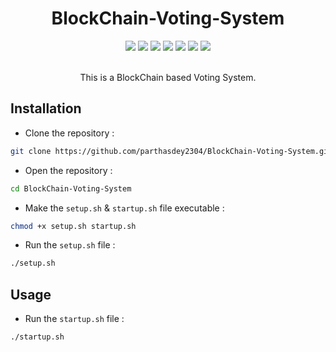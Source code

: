 <h1 align="center">BlockChain-Voting-System</h1>
<div align="center">
  <img src="https://skillicons.dev/icons?i=html">
  <img src="https://skillicons.dev/icons?i=tailwind">
  <img src="https://skillicons.dev/icons?i=javascript">
  <img src="https://skillicons.dev/icons?i=react">
  <img src="https://skillicons.dev/icons?i=python">
  <img src="https://skillicons.dev/icons?i=flask">
  <img src="https://skillicons.dev/icons?i=bash">
</div>
<br>
<p align="center">This is a BlockChain based Voting System.</p>

## Installation
+ Clone the repository : 
``` sh
git clone https://github.com/parthasdey2304/BlockChain-Voting-System.git
```
+ Open the repository :
```sh
cd BlockChain-Voting-System
```
+ Make the `setup.sh` & `startup.sh` file executable :
``` sh
chmod +x setup.sh startup.sh
```
+ Run the `setup.sh` file : 
``` sh
./setup.sh
```

## Usage
+ Run the `startup.sh` file : 
```
./startup.sh
```